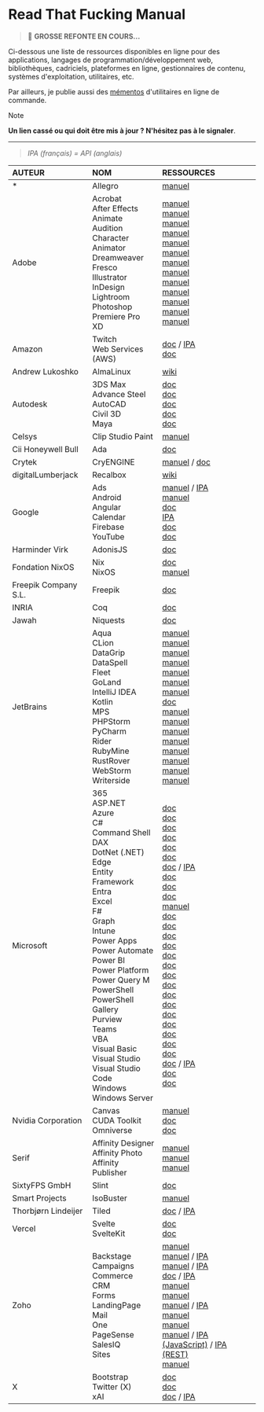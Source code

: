 # Read That Fucking Manual

> 📛 **GROSSE REFONTE EN COURS...**

Ci-dessous une liste de ressources disponibles en ligne pour des applications, langages de programmation/développement web, bibliothèques, cadriciels, plateformes en ligne, gestionnaires de contenu, systèmes d'exploitation, utilitaires, etc.

Par ailleurs, je publie aussi des [mémentos](https://github.com/jasonchampagne/FindMyDoc/tree/master/mementos) d'utilitaires en ligne de commande.

> [!NOTE]
> **Un lien cassé ou qui doit être mis à jour ? N'hésitez pas à le signaler**.

---

> _IPA (français) = API (anglais)_

|AUTEUR|NOM|RESSOURCES|
|:--|:--|:--|
|*|Allegro|[manuel](https://www.allegro.cc/manual/5)|
|Adobe|Acrobat<br>After Effects<br>Animate<br>Audition<br>Character Animator<br>Dreamweaver<br>Fresco<br>Illustrator<br>InDesign<br>Lightroom<br>Photoshop<br>Premiere Pro<br>XD|[manuel](https://helpx.adobe.com/fr/acrobat/user-guide.html)<br>[manuel](https://helpx.adobe.com/fr/after-effects/user-guide.html)<br>[manuel](https://helpx.adobe.com/fr/animate/user-guide.html)<br>[manuel](https://helpx.adobe.com/fr/audition/user-guide.html)<br>[manuel](https://helpx.adobe.com/fr/adobe-character-animator/user-guide.html)<br>[manuel](https://helpx.adobe.com/fr/dreamweaver/user-guide.html)<br>[manuel](https://helpx.adobe.com/fr/fresco/user-guide.html)<br>[manuel](https://helpx.adobe.com/fr/illustrator/user-guide.html)<br>[manuel](https://helpx.adobe.com/fr/indesign/user-guide.html)<br>[manuel](https://helpx.adobe.com/fr/lightroom-cc/user-guide.html)<br>[manuel](https://helpx.adobe.com/fr/photoshop/user-guide.html)<br>[manuel](https://helpx.adobe.com/fr/premiere-pro/user-guide.html)<br>[manuel](https://helpx.adobe.com/fr/xd/user-guide.html)|
|Amazon|Twitch<br>Web Services (AWS)|[doc](https://dev.twitch.tv/docs) / [IPA](https://dev.twitch.tv/docs/api)<br>[doc](https://docs.aws.amazon.com)|
|Andrew Lukoshko|AlmaLinux|[wiki](https://wiki.almalinux.org)|
|Autodesk|3DS Max<br>Advance Steel<br>AutoCAD<br>Civil 3D<br>Maya|[doc](https://help.autodesk.com/FRA/#A-B)<br>[doc](https://help.autodesk.com/FRA/#A-B)<br>[doc](https://help.autodesk.com/FRA/#A-B)<br>[doc](https://help.autodesk.com/FRA/#C-H)<br>[doc](https://www.autodesk.com/support/technical/article/caas/tsarticles/ts/lC3jaffqnWFyQoLPEPm7n.html)|
|Celsys|Clip Studio Paint|[manuel](https://tips.clip-studio.com/fr-fr/official)|
|Cii Honeywell Bull|Ada|[doc](https://www.adacore.com/documentation)|
|Crytek|CryENGINE|[manuel](https://www.cryengine.com/tutorials) / [doc](https://docs.cryengine.com)|
|digitalLumberjack|Recalbox|[wiki](https://wiki.recalbox.com/fr/home)|
|Google|Ads<br>Android<br>Angular<br>Calendar<br>Firebase<br>YouTube|[manuel](https://support.google.com/google-ads/answer/6146252) / [IPA](https://developers.google.com/google-ads/api/docs/start?hl=fr)<br>[manuel](https://developer.android.com/guide)<br>[doc](https://angular.io/docs)<br>[IPA](https://developers.google.com/calendar/api/guides/overview?hl=fr)<br>[doc](https://firebase.google.com/docs)<br>[doc](https://developers.google.com/youtube/documentation?hl=fr)|
|Harminder Virk|AdonisJS|[doc](https://docs.adonisjs.com/guides/introduction)|
|Fondation NixOS|Nix<br>NixOS|[doc](https://nix.dev)<br>[manuel](https://nixos.org/manual/nixos/stable)|
|Freepik Company S.L.|Freepik|[doc](https://docs.freepik.com)|
|INRIA|Coq|[doc](https://coq.inria.fr/documentation)|
|Jawah|Niquests|[doc](https://niquests.readthedocs.io/en/latest)|
|JetBrains|Aqua<br>CLion<br>DataGrip<br>DataSpell<br>Fleet<br>GoLand<br>IntelliJ IDEA<br>Kotlin<br>MPS<br>PHPStorm<br>PyCharm<br>Rider<br>RubyMine<br>RustRover<br>WebStorm<br>Writerside|[manuel](https://www.jetbrains.com/help/aqua)<br>[manuel](https://www.jetbrains.com/help/clion)<br>[manuel](https://www.jetbrains.com/help/datagrip)<br>[manuel](https://www.jetbrains.com/help/dataspell)<br>[manuel](https://www.jetbrains.com/help/fleet)<br>[manuel](https://www.jetbrains.com/help/go)<br>[manuel](https://www.jetbrains.com/help/idea)<br>[doc](https://kotlinlang.org/docs/home.html)<br>[manuel](https://www.jetbrains.com/help/mps)<br>[manuel](https://www.jetbrains.com/help/phpstorm)<br>[manuel](https://www.jetbrains.com/help/pycharm)<br>[manuel](https://www.jetbrains.com/help/rider)<br>[manuel](https://www.jetbrains.com/help/ruby)<br>[manuel](https://www.jetbrains.com/help/rust)<br>[manuel](https://www.jetbrains.com/help/webstorm/meet-webstorm.html)<br>[manuel](https://www.jetbrains.com/help/writerside)|
|Microsoft|365<br>ASP.NET<br>Azure<br>C#<br>Command Shell<br>DAX<br>DotNet (.NET)<br>Edge<br>Entity Framework<br>Entra<br>Excel<br>F#<br>Graph<br>Intune<br>Power Apps<br>Power Automate<br>Power BI<br>Power Platform<br>Power Query M<br>PowerShell<br>PowerShell Gallery<br>Purview<br>Teams<br>VBA<br>Visual Basic<br>Visual Studio<br>Visual Studio Code<br>Windows<br>Windows Server<br>|[doc](https://learn.microsoft.com/fr-fr/microsoft-365)<br>[doc](https://learn.microsoft.com/fr-fr/aspnet/core)<br>[doc](https://learn.microsoft.com/fr-fr/azure)<br>[doc](https://learn.microsoft.com/fr-fr/dotnet/csharp/tour-of-csharp)<br>[doc](https://learn.microsoft.com/en-us/windows-server/administration/windows-commands/windows-commands)<br>[doc](https://learn.microsoft.com/fr-fr/dax)<br>[doc](https://learn.microsoft.com/fr-fr/dotnet) / [IPA](https://learn.microsoft.com/fr-fr/dotnet/api)<br>[doc](https://learn.microsoft.com/fr-fr/microsoft-edge)<br>[doc](https://learn.microsoft.com/fr-fr/ef)<br>[doc](https://learn.microsoft.com/fr-fr/entra)<br>[manuel](https://support.microsoft.com/fr-FR/excel)<br>[doc](https://learn.microsoft.com/fr-fr/dotnet/fsharp)<br>[doc](https://learn.microsoft.com/fr-fr/graph)<br>[doc](https://learn.microsoft.com/fr-fr/mem)<br>[doc](https://learn.microsoft.com/fr-fr/power-apps)<br>[doc](https://learn.microsoft.com/fr-fr/power-automate)<br>[doc](https://learn.microsoft.com/fr-fr/power-bi)<br>[doc](https://learn.microsoft.com/fr-fr/power-platform)<br>[doc](https://learn.microsoft.com/fr-fr/powerquery-m)<br>[doc](https://learn.microsoft.com/fr-fr/powershell)<br>[doc](https://learn.microsoft.com/fr-fr/powershell/scripting/gallery/overview)<br>[doc](https://learn.microsoft.com/fr-fr/purview)<br>[doc](https://learn.microsoft.com/fr-fr/microsoftteams)<br>[doc](https://learn.microsoft.com/fr-fr/office/vba/api/overview)<br>[doc](https://learn.microsoft.com/fr-fr/dotnet/visual-basic)<br>[doc](https://learn.microsoft.com/fr-fr/visualstudio)<br>[doc](https://code.visualstudio.com/docs) / [IPA](https://code.visualstudio.com/api)<br>[doc](https://learn.microsoft.com/fr-fr/windows)<br>[doc](https://learn.microsoft.com/fr-fr/windows-server)|
|Nvidia Corporation|Canvas<br>CUDA Toolkit<br>Omniverse|[manuel](https://www.nvidia.com/en-gb/studio/canvas/user-guide)<br>[doc](https://docs.nvidia.com/cuda/index.html)<br>[doc](https://docs.omniverse.nvidia.com)|
|Serif|Affinity Designer<br>Affinity Photo<br>Affinity Publisher|[manuel](https://affinity.serif.com/fr/learn/designer/desktop)<br>[manuel](https://affinity.serif.com/fr/learn/photo/desktop)<br>[manuel](https://affinity.serif.com/fr/learn/publisher/desktop)|
|SixtyFPS GmbH|Slint|[doc](https://releases.slint.dev)|
|Smart Projects|IsoBuster|[manuel](https://www.isobuster.com/fr/help)|
|Thorbjørn Lindeijer|Tiled|[doc](https://doc.mapeditor.org/en/stable) / [IPA](https://www.mapeditor.org/docs/scripting)|
|Vercel|Svelte<br>SvelteKit|[doc](https://svelte.dev/docs/svelte)<br>[doc](https://svelte.dev/docs/kit)|
|Zoho|Backstage<br>Campaigns<br>Commerce<br>CRM<br>Forms<br>LandingPage<br>Mail<br>One<br>PageSense<br>SalesIQ<br>Sites|[manuel](https://help.zoho.com/portal/en/kb/backstage)<br>[manuel](https://help.zoho.com/portal/en/kb/campaigns) / [IPA](https://www.zoho.com/campaigns/help/emailapi/overview.html)<br>[manuel](https://help.zoho.com/portal/en/kb/commerce) / [IPA](https://www.zoho.com/commerce/api/introduction.html)<br>[doc](https://www.zoho.com/fr/crm/help) / [IPA](https://www.zoho.com/crm/developer/docs/api)<br>[manuel](https://help.zoho.com/portal/en/kb/forms)<br>[manuel](https://help.zoho.com/portal/en/kb/zoho-landingpage)<br>[manuel](https://www.zoho.com/fr/mail/help) / [IPA](https://www.zoho.com/mail/help/api/overview.html)<br>[manuel](https://www.zoho.com/fr/one/guides)<br>[manuel](https://help.zoho.com/portal/en/kb/pagesense)<br>[manuel](https://help.zoho.com/portal/en/kb/salesiq-2-0) / [IPA (JavaScript)](https://www.zoho.com/salesiq/help/developer-section/js-api.html) / [IPA (REST)](https://www.zoho.com/salesiq/help/developer-section/rest-api-v2.html)<br>[manuel](https://help.zoho.com/portal/en/kb/zohosites)|
|X|Bootstrap<br>Twitter (X)<br>xAI|[doc](https://getbootstrap.com/docs)<br>[doc](https://developer.x.com/en/docs)<br>[doc](https://docs.x.ai/docs) / [IPA](https://docs.x.ai/api)|
